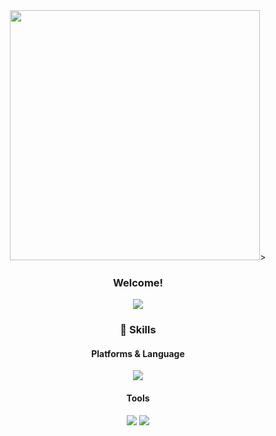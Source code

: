 <div align="center">
<img src=https://user-images.githubusercontent.com/115697653/201958157-64c75759-5b6b-48f5-acb4-d5bceed59375.png width="" height="400"/>>

<p>

### Welcome!
</p>


<p>
<a href="mailto:ehdwp6413@gmail.com" target="_blank"><img src="https://img.shields.io/badge/ehdwp6413@gmail.com-EA4335?style=flat-square&logo=Gmail&logoColor=white"/></a>
</p>

### 💪 Skills
#### Platforms & Language

<p>
  <img src="https://img.shields.io/badge/Java-007396?style=flat-square&logo=Java&logoColor=white"/>
</p>

#### Tools
<p>
  <img src="https://img.shields.io/badge/Eclipse%20IDE-navy.svg?style=for-the-badge&logo=Eclipse%20IDE&logoColor=white"/>
  
  
  <img src="https://img.shields.io/badge/GitHub-black.svg?style=for-the-badge&logo=GitHub&logoColor=white">
  </p>
</div> 

